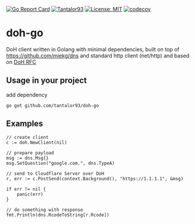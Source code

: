 [![Go Report Card](https://goreportcard.com/badge/github.com/Tantalor93/doh-go)](https://goreportcard.com/report/github.com/Tantalor93/doh-go)
[![Tantalor93](https://circleci.com/gh/Tantalor93/doh-go/tree/master.svg?style=svg)](https://circleci.com/gh/Tantalor93/doh-go?branch=master)
[![License: MIT](https://img.shields.io/badge/License-MIT-yellow.svg)](https://github.com/Tantalor93/doh-go/blob/master/LICENSE)
[![codecov](https://codecov.io/gh/Tantalor93/doh-go/branch/master/graph/badge.svg?token=MC6PK2OLMK)](https://codecov.io/gh/Tantalor93/doh-go)

# doh-go
DoH client written in Golang with minimal dependencies, built on top of https://github.com/miekg/dns
and standard http client (net/http) and based on [DoH RFC](https://datatracker.ietf.org/doc/html/rfc8484#section-4.1)

## Usage in your project
add dependency
```
go get github.com/tantalor93/doh-go
```

## Examples
```
// create client
c := doh.NewClient(nil)

// prepare payload
msg := dns.Msg{}
msg.SetQuestion("google.com.", dns.TypeA)

// send to Cloudflare Server over DoH
r, err := c.PostSend(context.Background(), "https://1.1.1.1", &msg)

if err != nil {
    panic(err)
}

// do something with response
fmt.Println(dns.RcodeToString[r.Rcode])
```